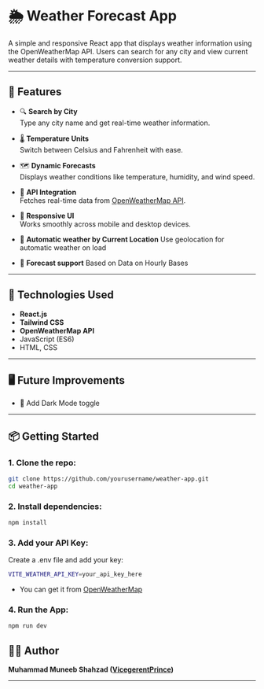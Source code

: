 # 🌦️ Weather Forecast App

A simple and responsive React app that displays weather information using the OpenWeatherMap API. Users can search for any city and view current weather details with temperature conversion support.

---

## 🔧 Features

- 🔍 **Search by City**  
  Type any city name and get real-time weather information.

- 🌡️ **Temperature Units**  
  Switch between Celsius and Fahrenheit with ease.

- 🗺️ **Dynamic Forecasts**  
  Displays weather conditions like temperature, humidity, and wind speed.

- 🔁 **API Integration**  
  Fetches real-time data from [OpenWeatherMap API](https://openweathermap.org/api).

- 📱 **Responsive UI**  
  Works smoothly across mobile and desktop devices.

- 🧭 **Automatic weather by Current Location** 
    Use geolocation for automatic weather on load

- 📅 **Forecast support**
    Based on Data on Hourly Bases

---

## 🚀 Technologies Used

- **React.js**
- **Tailwind CSS**
- **OpenWeatherMap API**
- JavaScript (ES6)
- HTML, CSS

---

## 🖥️ Future Improvements

- 🌙 Add Dark Mode toggle

---

## 📦 Getting Started

### 1. Clone the repo:
```bash
git clone https://github.com/yourusername/weather-app.git
cd weather-app
```

### 2. Install dependencies:

```bash
npm install
```
### 3. Add your API Key:

Create a .env file and add your key:

```bash
VITE_WEATHER_API_KEY=your_api_key_here
```

* You can get it from [OpenWeatherMap](https://openweathermap.org/api)

### 4. Run the App:

```bash
npm run dev
```

## 👨‍💻 Author

 **Muhammad Muneeb Shahzad ([VicegerentPrince](https://github.com/VicegerentPrince))**

---